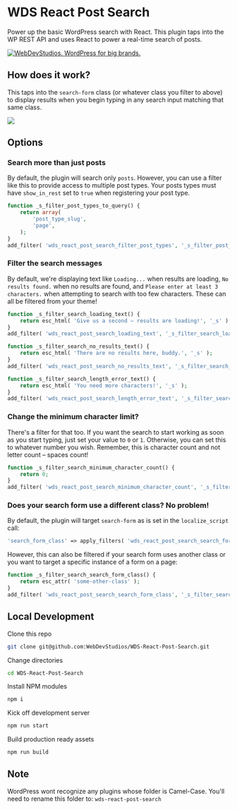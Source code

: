 # WDS React Post Search

Power up the basic WordPress search with React. This plugin taps into the WP REST API and uses React to power a real-time search of posts.

<a href="https://webdevstudios.com/contact/"><img src="https://webdevstudios.com/wp-content/uploads/2018/04/wds-github-banner.png" alt="WebDevStudios. WordPress for big brands."></a>

## How does it work?

This taps into the `search-form` class (or whatever class you filter to above) to display results when you begin typing in any search input matching that same class.

![](https://dl.dropbox.com/s/8ahiplrbr8cghfh/react-post-search-clearing-fixed.gif?dl=0)

## Options

### Search more than just posts

By default, the plugin will search only `posts`. However, you can use a filter like this to provide access to multiple post types. Your posts types must have `show_in_rest` set to `true` when registering your post type.

```php
function _s_filter_post_types_to_query() {
    return array(
        'post_type_slug',
        'page',
    );
}
add_filter( 'wds_react_post_search_filter_post_types', '_s_filter_post_types_to_query' );
```

### Filter the search messages
By default, we're displaying text like `Loading...` when results are loading, `No results found.` when no results are found, and `Please enter at least 3 characters.` when attempting to search with too few characters. These can all be filtered from your theme!

```php
function _s_filter_search_loading_text() {
    return esc_html( 'Give us a second – results are loading!', '_s' );
}
add_filter( 'wds_react_post_search_loading_text', '_s_filter_search_loading_text' );
```

```php
function _s_filter_search_no_results_text() {
    return esc_html( 'There are no results here, buddy.', '_s' );
}
add_filter( 'wds_react_post_search_no_results_text', '_s_filter_search_no_results_text' );
```

```php
function _s_filter_search_length_error_text() {
    return esc_html( 'You need more characters!', '_s' );
}
add_filter( 'wds_react_post_search_length_error_text', '_s_filter_search_length_error_text' );
```

### Change the minimum character limit?
There's a filter for that too. If you want the search to start working as soon as you start typing, just set your value to `0` or `1`. Otherwise, you can set this to whatever number you wish. Remember, this is character count and not letter count – spaces count!

```php
function _s_filter_search_minimum_character_count() {
	return 0;
}
add_filter( 'wds_react_post_search_minimum_character_count', '_s_filter_search_minimum_character_count' );
```

### Does your search form use a different class? No problem!
By default, the plugin will target `search-form` as is set in the `localize_script` call:

```php
'search_form_class' => apply_filters( 'wds_react_post_search_search_form_class', esc_attr( 'search-form' ) )
```

However, this can also be filtered if your search form uses another class or you want to target a specific instance of a form on a page:

```php
function _s_filter_search_search_form_class() {
	return esc_attr( 'some-other-class' );
}
add_filter( 'wds_react_post_search_search_form_class', '_s_filter_search_search_form_class' );
```

## Local Development

Clone this repo
```bash
git clone git@github.com:WebDevStudios/WDS-React-Post-Search.git
```

Change directories
```bash
cd WDS-React-Post-Search
```

Install NPM modules
```bash
npm i
```

Kick off development server
```bash
npm run start
```

Build production ready assets
```bash
npm run build
```

## Note

WordPress wont recognize any plugins whose folder is Camel-Case. You'll need to rename this folder to: `wds-react-post-search`

